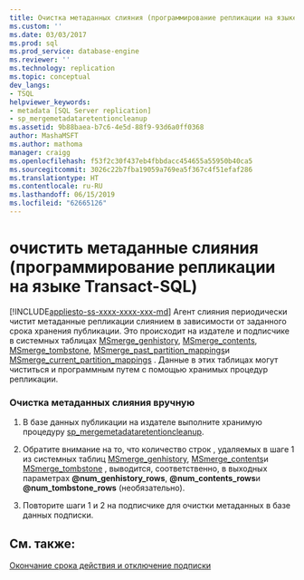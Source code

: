 ```yaml
---
title: Очистка метаданных слияния (программирование репликации на языке Transact-SQL) | Документация Майкрософт
ms.custom: ''
ms.date: 03/03/2017
ms.prod: sql
ms.prod_service: database-engine
ms.reviewer: ''
ms.technology: replication
ms.topic: conceptual
dev_langs:
- TSQL
helpviewer_keywords:
- metadata [SQL Server replication]
- sp_mergemetadataretentioncleanup
ms.assetid: 9b88baea-b7c6-4e5d-88f9-93d6a0ff0368
author: MashaMSFT
ms.author: mathoma
manager: craigg
ms.openlocfilehash: f53f2c30f437eb4fbbdacc454655a55950b40ca5
ms.sourcegitcommit: 3026c22b7fba19059a769ea5f367c4f51efaf286
ms.translationtype: HT
ms.contentlocale: ru-RU
ms.lasthandoff: 06/15/2019
ms.locfileid: "62665126"
---
```

# <a name="clean-up-merge-metadata-replication-transact-sql-programming"></a>очистить метаданные слияния (программирование репликации на языке Transact-SQL)
[!INCLUDE[appliesto-ss-xxxx-xxxx-xxx-md](../../../includes/appliesto-ss-xxxx-xxxx-xxx-md.md)]
  Агент слияния периодически чистит метаданные репликации слиянием в зависимости от заданного срока хранения публикации. Это происходит на издателе и подписчике в системных таблицах [MSmerge_genhistory](../../../relational-databases/system-tables/msmerge-genhistory-transact-sql.md), [MSmerge_contents](../../../relational-databases/system-tables/msmerge-contents-transact-sql.md), [MSmerge_tombstone](../../../relational-databases/system-tables/msmerge-tombstone-transact-sql.md), [MSmerge_past_partition_mappings](../../../relational-databases/system-tables/msmerge-past-partition-mappings-transact-sql.md)и [MSmerge_current_partition_mappings](../../../relational-databases/system-tables/msmerge-current-partition-mappings.md) . Данные в этих таблицах могут чиститься и программным путем с помощью хранимых процедур репликации.  
  
### <a name="to-manually-clean-up-merge-metadata"></a>Очистка метаданных слияния вручную  
  
1.  В базе данных публикации на издателе выполните хранимую процедуру [sp_mergemetadataretentioncleanup](../../../relational-databases/system-stored-procedures/sp-mergemetadataretentioncleanup-transact-sql.md).  
  
2.  Обратите внимание на то, что количество строк , удаляемых в шаге 1 из системных таблиц [MSmerge_genhistory](../../../relational-databases/system-tables/msmerge-genhistory-transact-sql.md), [MSmerge_contents](../../../relational-databases/system-tables/msmerge-contents-transact-sql.md)и [MSmerge_tombstone](../../../relational-databases/system-tables/msmerge-tombstone-transact-sql.md) , выводится, соответственно, в выходных параметрах **@num_genhistory_rows**, **@num_contents_rows**и **@num_tombstone_rows** (необязательно).  
  
3.  Повторите шаги 1 и 2 на подписчике для очистки метаданных в базе данных подписки.  
  
## <a name="see-also"></a>См. также:  
 [Окончание срока действия и отключение подписки](../../../relational-databases/replication/subscription-expiration-and-deactivation.md)  
  
  
